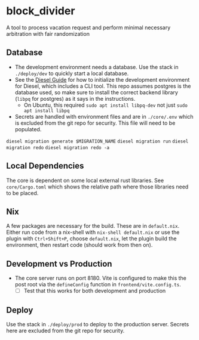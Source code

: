 # block_divider
A tool to process vacation request and perform minimal necessary arbitration with fair randomization

## Database
- The development environment needs a database. Use the stack in `./deploy/dev` to quickly start a local database.
- See the [Diesel Guide](https://diesel.rs/) for how to initialize the development environment for Diesel, which includes a CLI tool. This repo assumes postgres is the database used, so make sure to install the correct backend library (`libpq` for postgres) as it says in the instructions.
    - On Ubuntu, this required `sudo apt install libpq-dev` not just `sudo apt install libpq`
- Secrets are handled with environment files and are in `./core/.env` which is excluded from the git repo for security. This file will need to be populated.

`diesel migration generate $MIGRATION_NAME`
`diesel migration run`
`diesel migration redo`
`diesel migration redo -a`


## Local Dependencies
The core is dependent on some local external rust libraries. See `core/Cargo.toml` which shows the relative path where those libraries need to be placed.

## Nix
A few packages are necessary for the build. These are in `default.nix`. Either run code from a nix-shell with `nix-shell default.nix` or use the plugin with `Ctrl+Shift+P`, choose `default.nix`, let the plugin build the environment, then restart code (should work from then on).

## Development vs Production
- The core server runs on port 8180. Vite is configured to make this the post root via the `defineConfig` function in `frontend/vite.config.ts`.
    - [ ] Test that this works for both development and production

## Deploy
Use the stack in `./deploy/prod` to deploy to the production server. Secrets here are excluded from the git repo for security.